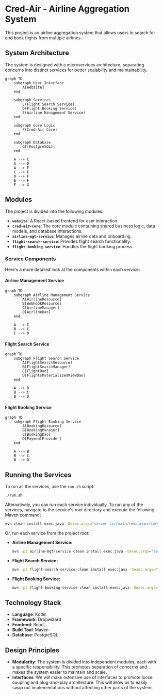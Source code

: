 # Cred-Air - Airline Aggregation System

This project is an airline aggregation system that allows users to search for and book flights from multiple airlines.

## System Architecture

The system is designed with a microservices architecture, separating concerns into distinct services for better scalability and maintainability.

```mermaid
graph TD
    subgraph User Interface
        A[Website]
    end

    subgraph Services
        C(Flight Search Service)
        D(Flight Booking Service)
        E(Airline Management Service)
    end

    subgraph Core Logic
        F(Cred-Air Core)
    end

    subgraph Database
        G[(PostgreSQL)]
    end

    A --> C
    A --> D
    A --> E
    C --> F
    D --> F
    E --> F
    F --> G
```

## Modules

The project is divided into the following modules:

- **`website`**: A React-based frontend for user interaction.
- **`cred-air-core`**: The core module containing shared business logic, data models, and database interactions.
- **`airline-mgt-service`**: Manages airline data and onboarding.
- **`flight-search-service`**: Provides flight search functionality.
- **`flight-booking-service`**: Handles the flight booking process.

### Service Components

Here's a more detailed look at the components within each service:

#### Airline Management Service

```mermaid
graph TD
    subgraph Airline Management Service
        A[AirlineResource]
        B[WebhookResource]
        C[AirlineManager]
        D[AirlineDao]
    end

    A --> C
    B --> C
    C --> D
```

#### Flight Search Service

```mermaid
graph TD
    subgraph Flight Search Service
        A[FlightSearchResource]
        B[FlightSearchManager]
        C[FlightDao]
        D[FlightsMaterializedViewDao]
    end

    A --> B
    B --> C
    B --> D
```

#### Flight Booking Service

```mermaid
graph TD
    subgraph Flight Booking Service
        A[BookingResource]
        B[BookingManager]
        C[BookingDao]
        D[PaymentProvider]
    end

    A --> B
    B --> C
    B --> D
```

## Running the Services

To run all the services, use the `run.sh` script:

```bash
./run.sh
```

Alternatively, you can run each service individually. To run any of the services, navigate to the service's root directory and execute the following Maven command:

```bash
mvn clean install exec:java -Dexec.args="server src/main/resources/server-config.yml"
```

Or, run each service from the project root:

- **Airline Management Service:**
  ```bash
  mvn -pl airline-mgt-service clean install exec:java -Dexec.args="server airline-mgt-service/src/main/resources/server-config.yml"
  ```

- **Flight Search Service:**
  ```bash
  mvn -pl flight-search-service clean install exec:java -Dexec.args="server flight-search-service/src/main/resources/server-config.yml"
  ```

- **Flight Booking Service:**
  ```bash
  mvn -pl flight-booking-service clean install exec:java -Dexec.args="server flight-booking-service/src/main/resources/server-config.yml"
  ```

## Technology Stack

- **Language**: Kotlin
- **Framework**: Dropwizard
- **Frontend**: React
- **Build Tool**: Maven
- **Database**: PostgreSQL

## Design Principles

- **Modularity**: The system is divided into independent modules, each with a specific responsibility. This promotes separation of concerns and makes the system easier to maintain and scale.
- **Interfaces**: We will make extensive use of interfaces to promote loose coupling and plug-and-play architecture. This will allow us to easily swap out implementations without affecting other parts of the system.
